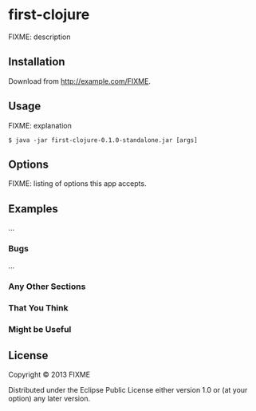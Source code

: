 # first-clojure

FIXME: description

## Installation

Download from http://example.com/FIXME.

## Usage

FIXME: explanation

    $ java -jar first-clojure-0.1.0-standalone.jar [args]

## Options

FIXME: listing of options this app accepts.

## Examples

...

### Bugs

...

### Any Other Sections
### That You Think
### Might be Useful

## License

Copyright © 2013 FIXME

Distributed under the Eclipse Public License either version 1.0 or (at
your option) any later version.
